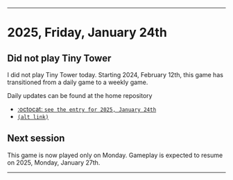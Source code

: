 
***

# 2025, Friday, January 24th

## Did not play Tiny Tower

<!-- TODO: For each weekly entry, make sure the date is correct. The day of the week should be modified in 4 places !-->

I did not play Tiny Tower today. Starting 2024, February 12th, this game has transitioned from a daily game to a weekly game.

Daily updates can be found at the home repository

- [:octocat: `see the entry for 2025, January 24th`](https://github.com/seanpm2001/SeansLifeArchive_Images_TinyTower/tree/master/tiny%20tower/2025/01_January/24/) 
- [`(alt link)`](/tiny%20tower/2025/01_January/24/)

## Next session

This game is now played only on Monday. Gameplay is expected to resume on 2025, Monday, January 27th.

***
